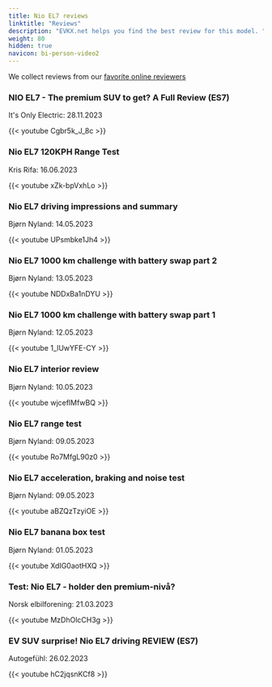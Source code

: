 ```yaml
---
title: Nio EL7 reviews
linktitle: "Reviews"
description: "EVKX.net helps you find the best review for this model. "
weight: 80
hidden: true
navicon: bi-person-video2
---
```

We collect reviews from our [favorite online reviewers](../../../../guides/evreviewers/)

<div class="container text-center shadow p-2 pe-4 mb-5 bg-body-tertiary rounded border">
<h3>NIO EL7 - The premium SUV to get? A Full Review (ES7)</h3>
<p>It's Only Electric: 28.11.2023</p>

{{< youtube Cgbr5k_J_8c >}}

</div>
<div class="container text-center shadow p-2 pe-4 mb-5 bg-body-tertiary rounded border">
<h3>Nio EL7 120KPH Range Test</h3>
<p>Kris Rifa: 16.06.2023</p>

{{< youtube xZk-bpVxhLo >}}

</div>
<div class="container text-center shadow p-2 pe-4 mb-5 bg-body-tertiary rounded border">
<h3>Nio EL7 driving impressions and summary</h3>
<p>Bjørn Nyland: 14.05.2023</p>

{{< youtube UPsmbke1Jh4 >}}

</div>
<div class="container text-center shadow p-2 pe-4 mb-5 bg-body-tertiary rounded border">
<h3>Nio EL7 1000 km challenge with battery swap part 2</h3>
<p>Bjørn Nyland: 13.05.2023</p>

{{< youtube NDDxBa1nDYU >}}

</div>
<div class="container text-center shadow p-2 pe-4 mb-5 bg-body-tertiary rounded border">
<h3>Nio EL7 1000 km challenge with battery swap part 1</h3>
<p>Bjørn Nyland: 12.05.2023</p>

{{< youtube 1_lUwYFE-CY >}}

</div>
<div class="container text-center shadow p-2 pe-4 mb-5 bg-body-tertiary rounded border">
<h3>Nio EL7 interior review</h3>
<p>Bjørn Nyland: 10.05.2023</p>

{{< youtube wjceflMfwBQ >}}

</div>
<div class="container text-center shadow p-2 pe-4 mb-5 bg-body-tertiary rounded border">
<h3>Nio EL7 range test</h3>
<p>Bjørn Nyland: 09.05.2023</p>

{{< youtube Ro7MfgL90z0 >}}

</div>
<div class="container text-center shadow p-2 pe-4 mb-5 bg-body-tertiary rounded border">
<h3>Nio EL7 acceleration, braking and noise test</h3>
<p>Bjørn Nyland: 09.05.2023</p>

{{< youtube aBZQzTzyiOE >}}

</div>
<div class="container text-center shadow p-2 pe-4 mb-5 bg-body-tertiary rounded border">
<h3>Nio EL7 banana box test</h3>
<p>Bjørn Nyland: 01.05.2023</p>

{{< youtube XdIG0aotHXQ >}}

</div>
<div class="container text-center shadow p-2 pe-4 mb-5 bg-body-tertiary rounded border">
<h3>Test: Nio EL7 - holder den premium-nivå?</h3>
<p>Norsk elbilforening: 21.03.2023</p>

{{< youtube MzDhOlcCH3g >}}

</div>
<div class="container text-center shadow p-2 pe-4 mb-5 bg-body-tertiary rounded border">
<h3>EV SUV surprise! Nio EL7 driving REVIEW (ES7)</h3>
<p>Autogefühl: 26.02.2023</p>

{{< youtube hC2jqsnKCf8 >}}

</div>
